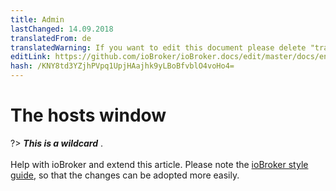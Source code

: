```yaml
---
title: Admin
lastChanged: 14.09.2018
translatedFrom: de
translatedWarning: If you want to edit this document please delete "translatedFrom" field, elsewise this document will be translated automatically again
editLink: https://github.com/ioBroker/ioBroker.docs/edit/master/docs/en/admin/hosts.md
hash: /KNY8td3YZjhPVpq1UpjHAajhk9yLBoBfvblO4voHo4=
---
```

# The hosts window
?> ***This is a wildcard*** . <br><br> Help with ioBroker and extend this article. Please note the [ioBroker style guide](community/styleguidedoc), so that the changes can be adopted more easily.